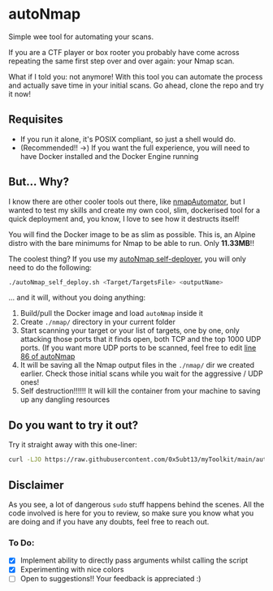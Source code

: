 # autoNmap

Simple wee tool for automating your scans.

If you are a CTF player or box rooter you probably have come across repeating the same first step over and over again: your Nmap scan.

What if I told you: not anymore! With this tool you can automate the process and actually save time in your initial scans. Go ahead, clone the repo and try it now!

## Requisites

- If you run it alone, it's POSIX compliant, so just a shell would do.
- (Recommended!! ->) If you want the full experience, you will need to have Docker installed and the Docker Engine running 

## But... Why?

I know there are other cooler tools out there, like [nmapAutomator](https://github.com/21y4d/nmapAutomator), but I wanted to test my skills and create my own cool, slim, dockerised tool for a quick deployment and, you know, I love to see how it destructs itself!

You will find the Docker image to be as slim as possible. This is, an Alpine distro with the bare minimums for Nmap to be able to run. Only **11.33MB**!!


The coolest thing? If you use my [autoNmap self-deployer](https://github.com/0x5ubt13/myToolkit/blob/main/autoNmap/autoNmap_self_deploy.sh), you will only need to do the following:

```sh
./autoNmap_self_deploy.sh <Target/TargetsFile> <outputName>
```

... and it will, without you doing anything:

1. Build/pull the Docker image and load `autoNmap` inside it
2. Create `./nmap/` directory in your current folder
3. Start scanning your target or your list of targets, one by one, only attacking those ports that it finds open, both TCP and the top 1000 UDP ports. (If you want more UDP ports to be scanned, feel free to edit [line 86 of autoNmap](https://github.com/0x5ubt13/myToolkit/blob/dc49f922634373ddbbcac356fabd35e780fa6d5e/autoNmap/autoNmap#L86)
4. It will be saving all the Nmap output files in the `./nmap/` dir we created earlier. Check those initial scans while you wait for the aggressive / UDP ones!
5. Self destruction!!!!!! It will kill the container from your machine to saving up any dangling resources

## Do you want to try it out?
Try it straight away with this one-liner:

```sh
curl -LJO https://raw.githubusercontent.com/0x5ubt13/myToolkit/main/autoNmap/autoNmap_self_deploy.sh; ./autoNmap_self_deploy.sh 127.0.0.1 localhost_test
```

## Disclaimer

As you see, a lot of dangerous `sudo` stuff happens behind the scenes. All the code involved is here for you to review, so make sure you know what you are doing and if you have any doubts, feel free to reach out.


### To Do:

- [x] Implement ability to directly pass arguments whilst calling the script
- [x] Experimenting with nice colors
- [ ] Open to suggestions!! Your feedback is appreciated :)

